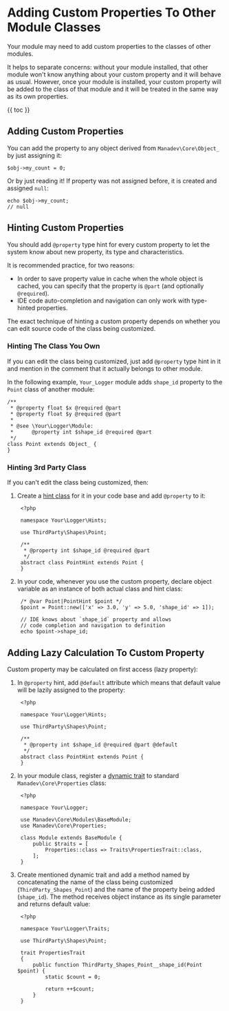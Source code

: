 # Adding Custom Properties To Other Module Classes #

Your module may need to add custom properties to the classes of other modules. 

It helps to separate concerns: without your module installed, that other module won't know anything about your custom property and it will behave as usual. However, once your module is installed, your custom property will be added to the class of that module and it will be treated in the same way as its own properties. 

{{ toc }}

## Adding Custom Properties ##

You can add the property to any object derived from `Manadev\Core\Object_` by just assigning it:

	$obj->my_count = 0;

Or by just reading it! If property was not assigned before, it is created and assigned `null`:

	echo $obj->my_count; 
	// null

## Hinting Custom Properties ##

You should add `@property` type hint for every custom property to let the system know about new property, its type and characteristics. 

It is recommended practice, for two reasons:

* In order to save property value in cache when the whole object is cached, you can specify that the property is `@part` (and optionally `@required`).    
* IDE code auto-completion and navigation can only work with type-hinted properties.    

The exact technique of hinting a custom property depends on whether you can edit source code of the class being customized.

### Hinting The Class You Own ###

If you can edit the class being customized, just add `@property` type hint in it and mention in the comment that it actually belongs to other module.

In the following example, `Your_Logger` module adds `shape_id` property to the `Point` class of another module:

	/**
	 * @property float $x @required @part
	 * @property float $y @required @part
	 * 
	 * @see \Your\Logger\Module:
	 *      @property int $shape_id @required @part
	 */
	class Point extends Object_ {
	}

### Hinting 3rd Party Class ###

If you can't edit the class being customized, then: 

1. Create a [hint class](../hint-classes.html) for it in your code base and add `@property` to it:

		<?php
	
		namespace Your\Logger\Hints;
	
		use ThirdParty\Shapes\Point;
	
		/**
		 * @property int $shape_id @required @part
		 */
		abstract class PointHint extends Point {
		}

2. In your code, whenever you use the custom property, declare object variable as an instance of both actual class and hint class:

		/* @var Point|PointHint $point */
		$point = Point::new(['x' => 3.0, 'y' => 5.0, 'shape_id' => 1]);
	
		// IDE knows about `shape_id` property and allows 
		// code completion and navigation to definition
		echo $point->shape_id;

## Adding Lazy Calculation To Custom Property ##

Custom property may be calculated on first access (lazy property):

1. In `@property` hint, add `@default` attribute which means that default value will be lazily assigned to the property: 

		<?php

		namespace Your\Logger\Hints;

		use ThirdParty\Shapes\Point;
	
		/**
		 * @property int $shape_id @required @part @default
		 */
		abstract class PointHint extends Point {
		}

2. In your module class, register a [dynamic trait](../dynamic-traits.html) to standard `Manadev\Core\Properties` class:
 
		<?php

		namespace Your\Logger;
	
		use Manadev\Core\Modules\BaseModule;
		use Manadev\Core\Properties;
	
		class Module extends BaseModule {
		    public $traits = [
		        Properties::class => Traits\PropertiesTrait::class,
		    ];
		}  

3. Create mentioned dynamic trait and add a method named by concatenating the name of the class being customized (`ThirdParty_Shapes_Point`) and the name of the property being added (`shape_id`). The method receives object instance as its single parameter and returns default value:

		<?php
		
		namespace Your\Logger\Traits;
		
		use ThirdParty\Shapes\Point;
		
		trait PropertiesTrait
		{
		    public function ThirdParty_Shapes_Point__shape_id(Point $point) {
				static $count = 0;

		        return ++$count;
		    }
		}
